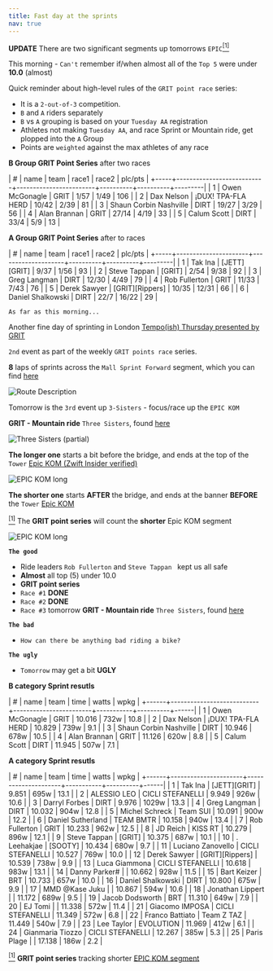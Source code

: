 ```yaml
---
title: Fast day at the sprints
nav: true
---
```


**UPDATE** There are two significant segments up tomorrows `EPIC`[<sup>[1]</sup>](#1)

This morning - `Can't` remember if/when almost all of the `Top 5` were under **10.0** (almost)

Quick reminder about high-level rules of the `GRIT point race` series:

- It is a `2-out-of-3` competition.
- `B` and `A` riders separately
- `B` vs `A` grouping is based on your `Tuesday AA` registration
- Athletes not making `Tuesday AA`, and race Sprint or Mountain ride, get plopped into the `A` Group
- Points are `weighted` against the max athletes of any race

**B Group GRIT Point Series** after two races

| #   | name                      | team                   | race1    | race2    | plc/pts |
+-----+---------------------------+------------------------+----------+----------+---------|
| 1   | Owen McGonagle            | GRIT                   | 1/57     | 1/49     | 106     |
| 2   | Dax Nelson                | ¡DUX! TPA-FLA HERD     | 10/42    | 2/39     | 81      |
| 3   | Shaun Corbin Nashville    | DIRT                   | 19/27    | 3/29     | 56      |
| 4   | Alan Brannan              | GRIT                   | 27/14    | 4/19     | 33      |
| 5   | Calum Scott               | DIRT                   | 33/4     | 5/9      | 13      |


**A Group GRIT Point Series** after to races

| #   | name                 | team               | race1    | race2    | plc/pts |
+-----+----------------------+--------------------+----------+----------+---------|
| 1   | Tak Ina              | [JETT][GRIT]       | 9/37     | 1/56     | 93      |
| 2   | Steve Tappan         | [GRIT]             | 2/54     | 9/38     | 92      |
| 3   | Greg Langman         | DIRT               | 12/30    | 4/49     | 79      |
| 4   | Rob Fullerton        | GRIT               | 11/33    | 7/43     | 76      |
| 5   | Derek Sawyer         | [GRIT][Rippers]    | 10/35    | 12/31    | 66      |
| 6   | Daniel Shalkowski    | DIRT               | 22/7     | 16/22    | 29      |

`As far as this morning...`

Another fine day of sprinting in London [Tempo(ish) Thursday presented by GRIT](https://zwiftpower.com/events.php?zid=1459448)

`2nd` event as part of the weekly `GRIT points race` series.

**8** laps of sprints across the `Mall Sprint Forward` segment, which you can find [here](https://www.strava.com/segments/12749377?filter=overall)

![Route Description](../../../2020/12/03/images/The_Mall_Sprint_Forward.png)

Tomorrow is the `3rd` event up `3-Sisters` - focus/race up the `EPIC KOM`

**GRIT - Mountain ride** `Three Sisters`, found [here](https://zwiftpower.com/events.php?zid=1464931)

![Three Sisters (partial)](images/three-sisters.png)

**The longer one** starts a bit before the bridge, and ends at the top of the `Tower` [Epic KOM (Zwift Insider verified)](https://www.strava.com/segments/16784833)

![EPIC KOM long](images/epic_kom_longer.png)


**The shorter one** starts **AFTER** the bridge, and ends at the banner **BEFORE** the `Tower` [Epic KOM](https://www.strava.com/segments/11596184?filter=overall)

[<sup>[1]</sup>](#1) <a class="anchor" id="1"></a>The **GRIT point series** will count the **shorter** Epic KOM segment

![EPIC KOM long](images/epic_kom_shorter.png)


**`The good`**                    

- Ride leaders `Rob Fullerton` and `Steve Tappan ` kept us all safe
- **Almost** all top (5) under 10.0                                  
- **GRIT point series**           
- `Race #1` **DONE**              
- `Race #2` **DONE**
- `Race #3` tomorrow **GRIT - Mountain ride** `Three Sisters`, found [here](https://zwiftpower.com/events.php?zid=1464931)

**`The bad`**
- `How can there be anything bad riding a bike?`

**`The ugly`**
- `Tomorrow` may get a bit **UGLY**

**B category Sprint resutls**

| #    | name                      | team                   | time      | watts    | wpkg |
+------+---------------------------+------------------------+-----------+----------+------|
| 1    | Owen McGonagle            | GRIT                   | 10.016    | 732w     | 10.8 |
| 2    | Dax Nelson                | ¡DUX! TPA-FLA HERD     | 10.829    | 739w     | 9.1  |
| 3    | Shaun Corbin Nashville    | DIRT                   | 10.946    | 678w     | 10.5 |
| 4    | Alan Brannan              | GRIT                   | 11.126    | 620w     | 8.8  |
| 5    | Calum Scott               | DIRT                   | 11.945    | 507w     | 7.1  |

**A category Sprint resutls**

| #    | name                 | team                | time      | watts    | wpkg |
+------+----------------------+---------------------+-----------+----------+------|
| 1    | Tak Ina              | [JETT][GRIT]        | 9.851     | 695w     | 13.1 |
| 2    | ALESSIO LEO          | CICLI STEFANELLI    | 9.949     | 926w     | 10.6 |
| 3    | Darryl Forbes        | DIRT                | 9.976     | 1029w    | 13.3 |
| 4    | Greg Langman         | DIRT                | 10.032    | 904w     | 12.8 |
| 5    | Michel Schreck       | Team SUI            | 10.091    | 900w     | 12.2 |
| 6    | Daniel Sutherland    | TEAM BMTR           | 10.158    | 940w     | 13.4 |
| 7    | Rob Fullerton        | GRIT                | 10.233    | 962w     | 12.5 |
| 8    | JD Reich             | KISS RT             | 10.279    | 896w     | 12.1 |
| 9    | Steve Tappan         | [GRIT]              | 10.375    | 687w     | 10.1 |
| 10   | . Leehakjae          | [SOOTY]             | 10.434    | 680w     | 9.7  |
| 11   | Luciano Zanovello    | CICLI STEFANELLI    | 10.527    | 769w     | 10.0 |
| 12   | Derek Sawyer         | [GRIT][Rippers]     | 10.539    | 738w     | 9.9  |
| 13   | Luca Giammona        | CICLI STEFANELLI    | 10.618    | 983w     | 13.1 |
| 14   | Danny Parker#        |                     | 10.662    | 928w     | 11.5 |
| 15   | Bart Keizer          | BRT                 | 10.733    | 657w     | 10.0 |
| 16   | Daniel Shalkowski    | DIRT                | 10.800    | 675w     | 9.9  |
| 17   | MMD @Kase Juku       |                     | 10.867    | 594w     | 10.6 |
| 18   | Jonathan Lippert     |                     | 11.172    | 689w     | 9.5  |
| 19   | Jacob Dodsworth      | BRT                 | 11.310    | 649w     | 7.9  |
| 20   | EJ Tomi              |                     | 11.338    | 572w     | 11.4 |
| 21   | Giacomo IMPOSA       | CICLI STEFANELLI    | 11.349    | 572w     | 6.8  |
| 22   | Franco Battiato      | Team Z TAZ          | 11.449    | 540w     | 7.9  |
| 23   | Lee Taylor           | EVOLUTION           | 11.969    | 412w     | 6.1  |
| 24   | Gianmaria Tiozzo     | CICLI STEFANELLI    | 12.267    | 385w     | 5.3  |
| 25   | Paris Plage          |                     | 17.138    | 186w     | 2.2  |


[<sup>[1]</sup>](#1) <a class="anchor" id="1"></a> **GRIT point series** tracking shorter [EPIC KOM segment](https://www.strava.com/segments/11596184?filter=overall)
